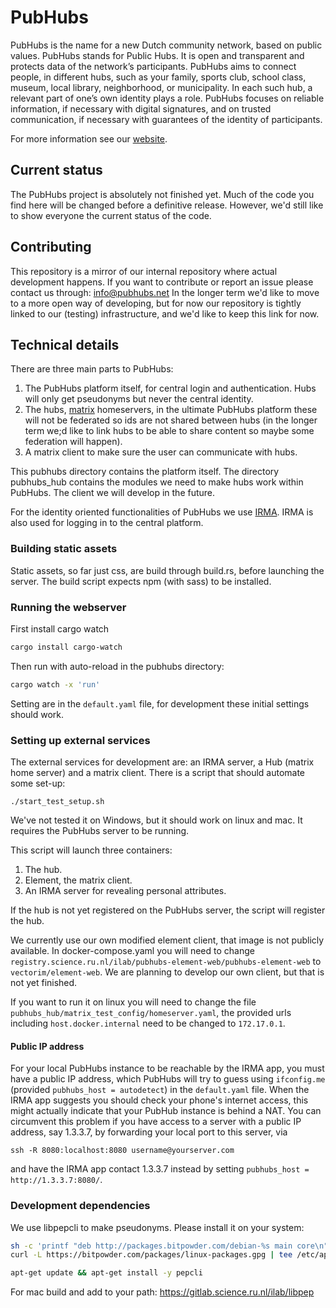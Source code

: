 # PubHubs

PubHubs is the name for a new Dutch community network, based on public values. PubHubs stands for Public Hubs. 
It is open and transparent and protects data of the network’s participants. PubHubs aims to connect people, 
in different hubs, such as your family, sports club, school class, museum, local library, neighborhood, or municipality.
In each such hub, a relevant part of one’s own identity plays a role. 
PubHubs focuses on reliable information, if necessary with digital signatures, and on trusted communication, 
if necessary with guarantees of the identity of participants.

For more information see our [website](https://pubhubs.net/en/).

## Current status

The PubHubs project is absolutely not finished yet. Much of the code you find here will be changed before a definitive release.
However, we'd still like to show everyone the current status of the code.

## Contributing

This repository is a mirror of our internal repository where actual development happens. If you want to contribute or report an issue please contact us through: info@pubhubs.net
In the longer term we'd like to move to a more open way of developing, but for now our repository is tightly linked to our (testing) infrastructure, and we'd like to keep this link for now.

## Technical details

There are three main parts to PubHubs:
1. The PubHubs platform itself, for central login and authentication. Hubs will only get pseudonyms but never the central identity.
2. The hubs, [matrix](https://matrix.org/) homeservers, in the ultimate PubHubs platform these will not be federated so ids are not shared between hubs (in the longer term we;d like to link hubs to be able to share content so  maybe some federation will happen).
3. A matrix client to make sure the user can communicate with hubs.

This pubhubs directory contains the platform itself. The directory pubhubs_hub contains the modules we need to make hubs work within PubHubs. The client we will develop in the future. 

For the identity oriented functionalities of PubHubs we use [IRMA](https://irma.app/). IRMA is also used for logging in to the central platform.

### Building static assets

Static assets, so far just css, are build through build.rs, before launching the server. The build script expects npm (with sass) to be installed.

### Running the webserver

First install cargo watch
```bash
cargo install cargo-watch
``` 

Then run with auto-reload in the pubhubs directory: 
```bash
cargo watch -x 'run'
```

Setting are in the `default.yaml` file, for development these initial settings should work.

### Setting up external services 
The external services for development are: an IRMA server, a Hub (matrix home server) and a matrix client. There
is a script that should automate some set-up: 
```
./start_test_setup.sh 
```
We've not tested it on Windows, but it should work on linux and mac. It requires the
PubHubs server to be running. 

This script will launch three containers:
1. The hub.
2. Element, the matrix client.
3. An IRMA server for revealing personal attributes. 

If the hub is not yet registered on the PubHubs server, the script will register the hub.

We currently use our own modified element client, that image is not publicly available. In docker-compose.yaml you will need to change `registry.science.ru.nl/ilab/pubhubs-element-web/pubhubs-element-web` to
`vectorim/element-web`. We are planning to develop our own client, but that is not yet finished.

If you want to run it on linux you will need to change the file `pubhubs_hub/matrix_test_config/homeserver.yaml`,
the provided urls including `host.docker.internal` need to be changed to `172.17.0.1`.

#### Public IP address
For your local PubHubs instance to be reachable by the IRMA app, you must have a public IP address, which PubHubs will try to guess using `ifconfig.me` (provided `pubhubs_host = autodetect`) in the `default.yaml` file.  When the IRMA app suggests you should check your phone's internet access, this might actually indicate that your PubHub instance is behind a NAT.  You can circumvent this problem if you have access to a server with a public IP address, say 1.3.3.7, by forwarding your local port to this server, via
```
ssh -R 8080:localhost:8080 username@yourserver.com
```
and have the IRMA app contact 1.3.3.7 instead by setting `pubhubs_host = http://1.3.3.7:8080/`.


### Development dependencies

We use libpepcli to make pseudonyms. Please install it on your system:
```bash
sh -c 'printf "deb http://packages.bitpowder.com/debian-%s main core\n" `lsb_release -cs`' | tee /etc/apt/sources.list.d/bitpowder-repo.list
curl -L https://bitpowder.com/packages/linux-packages.gpg | tee /etc/apt/trusted.gpg.d/bitpowder.asc

apt-get update && apt-get install -y pepcli
```

For mac build and add to your path: https://gitlab.science.ru.nl/ilab/libpep
